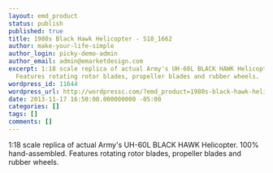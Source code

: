 ```yaml
---
layout: emd_product
status: publish
published: true
title: 1980s Black Hawk Helicopter - S18_1662
author: make-your-life-simple
author_login: picky-demo-admin
author_email: admin@emarketdesign.com
excerpt: 1:18 scale replica of actual Army's UH-60L BLACK HAWK Helicopter. 100% hand-assembled.
  Features rotating rotor blades, propeller blades and rubber wheels.
wordpress_id: 11644
wordpress_url: http://wordpressc.com/?emd_product=1980s-black-hawk-helicopter
date: 2013-11-17 16:50:00.000000000 -05:00
categories: []
tags: []
comments: []
---
```

1:18 scale replica of actual Army's UH-60L BLACK HAWK Helicopter. 100% hand-assembled. Features rotating rotor blades, propeller blades and rubber wheels.
